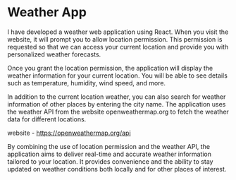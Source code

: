 # Weather App

I have developed a weather web application using React. When you visit the website, it will prompt you to allow location permission. This permission is requested so that we can access your current location and provide you with personalized weather forecasts.

Once you grant the location permission, the application will display the weather information for your current location. You will be able to see details such as temperature, humidity, wind speed, and more.

In addition to the current location weather, you can also search for weather information of other places by entering the city name. The application uses the weather API from the website openweathermap.org to fetch the weather data for different locations.

website - https://openweathermap.org/api

By combining the use of location permission and the weather API, the application aims to deliver real-time and accurate weather information tailored to your location. It provides convenience and the ability to stay updated on weather conditions both locally and for other places of interest.



